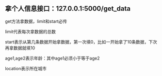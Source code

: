 ## 拿个人信息接口：127.0.0.1:5000/get_data    

get方法拿数据，limit和start必传

limit代表每次拿数据的总数

start表示从第几条数据开始拿数据，第一次填0，比如一开始拿了10条数据，下次再拿数据就填10

age1,age2表示年龄：其中age1必须小于等于age2

location表示所在城市